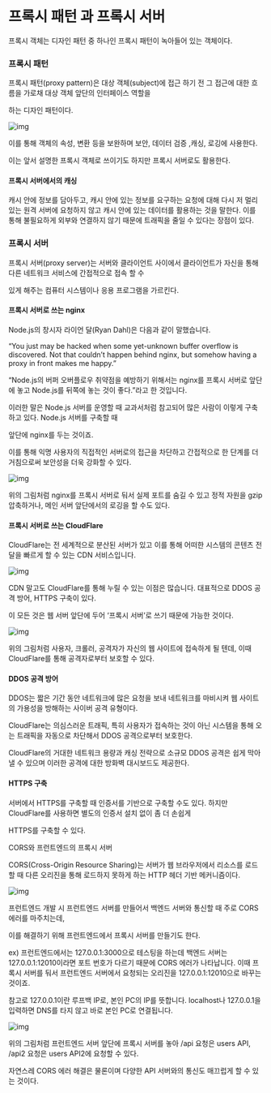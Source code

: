 # 프록시 패턴 과 프록시 서버



프록시 객체는 디자인 패턴 중 하나인 프록시 패턴이 녹아들어 있는 객체이다.



### 프록시 패턴

프록시 패턴(proxy pattern)은 대상 객체(subject)에 접근 하기 전 그 접근에 대한 흐름을 가로채 대상 객체 앞단의 인터페이스 역할을

하는 디자인 패턴이다.

![img](https://thebook.io/img/080326/044.jpg)



이를 통해 객체의 속성, 변환 등을 보완하며 보안, 데이터 검증 ,캐싱, 로깅에 사용한다.

이는 앞서 설명한 프록시 객체로 쓰이기도 하지만 프록시 서버로도 활용한다.

#### 프록시 서버에서의 캐싱

캐시 안에 정보를 담아두고, 캐시 안에 있는 정보를 요구하는 요청에 대해 다시 저 멀리 있는 원격 서버에 요청하지 않고 캐시 안에 있는 데이터를 활용하는 것을 말한다. 이를 통해 불필요하게 외부와 연결하지 않기 때문에 트래픽을 줄일 수 있다는 장점이 있다.



### 프록시 서버

프록시 서버(proxy server)는 서버와 클라이언트 사이에서 클라이언트가 자신을 통해 다른 네트워크 서비스에 간접적으로 접속 할 수

있게 해주는 컴퓨터 시스템이나 응용 프로그램을 가르킨다.



#### 프록시 서버로 쓰는 nginx

Node.js의 창시자 라이언 달(Ryan Dahl)은 다음과 같이 말했습니다.

“You just may be hacked when some yet-unknown buffer overflow is discovered. Not that couldn’t happen behind nginx, but somehow having a proxy in front makes me happy.”

“Node.js의 버퍼 오버플로우 취약점을 예방하기 위해서는 nginx를 프록시 서버로 앞단에 놓고 Node.js를 뒤쪽에 놓는 것이 좋다.”라고 한 것입니다.

이러한 말은 Node.js 서버를 운영할 때 교과서처럼 참고되어 많은 사람이 이렇게 구축하고 있다. Node.js 서버를 구축할 때 

앞단에 nginx를 두는 것이죠. 

이를 통해 익명 사용자의 직접적인 서버로의 접근을 차단하고 간접적으로 한 단계를 더 거침으로써 보안성을 더욱 강화할 수 있다.

![img](https://thebook.io/img/080326/045_2.jpg)



위의 그림처럼 nginx를 프록시 서버로 둬서 실제 포트를 숨길 수 있고 정적 자원을 gzip 압축하거나, 메인 서버 앞단에서의 로깅을 할 수도 있다.



#### 프록시 서버로 쓰는 CloudFlare

CloudFlare는 전 세계적으로 분산된 서버가 있고 이를 통해 어떠한 시스템의 콘텐츠 전달을 빠르게 할 수 있는 CDN 서비스입니다.

![img](https://thebook.io/img/080326/046.jpg)

CDN 말고도 CloudFlare를 통해 누릴 수 있는 이점은 많습니다. 대표적으로 DDOS 공격 방어, HTTPS 구축이 있다.

이 모든 것은 웹 서버 앞단에 두어 ‘프록시 서버’로 쓰기 때문에 가능한 것이다.

![img](https://thebook.io/img/080326/047.jpg)



위의 그림처럼 사용자, 크롤러, 공격자가 자신의 웹 사이트에 접속하게 될 텐데, 이때 CloudFlare를 통해 공격자로부터 보호할 수 있다.



#### DDOS 공격 방어

DDOS는 짧은 기간 동안 네트워크에 많은 요청을 보내 네트워크를 마비시켜 웹 사이트의 가용성을 방해하는 사이버 공격 유형이다.

CloudFlare는 의심스러운 트래픽, 특히 사용자가 접속하는 것이 아닌 시스템을 통해 오는 트래픽을 자동으로 차단해서 DDOS 공격으로부터 보호한다. 

CloudFlare의 거대한 네트워크 용량과 캐싱 전략으로 소규모 DDOS 공격은 쉽게 막아낼 수 있으며 이러한 공격에 대한 방화벽 대시보드도 제공한다.

 

#### HTTPS 구축

서버에서 HTTPS를 구축할 때 인증서를 기반으로 구축할 수도 있다. 하지만 CloudFlare를 사용하면 별도의 인증서 설치 없이 좀 더 손쉽게 

HTTPS를 구축할 수 있다.



CORS와 프런트엔드의 프록시 서버

CORS(Cross-Origin Resource Sharing)는 서버가 웹 브라우저에서 리소스를 로드할 때 다른 오리진을 통해 로드하지 못하게 하는 HTTP 헤더 기반 메커니즘이다.

![img](https://thebook.io/img/080326/048.jpg)

프런트엔드 개발 시 프런트엔드 서버를 만들어서 백엔드 서버와 통신할 때 주로 CORS 에러를 마주치는데, 

이를 해결하기 위해 프런트엔드에서 프록시 서버를 만들기도 한다.



ex) 프런트엔드에서는 127.0.0.1:3000으로 테스팅을 하는데 백엔드 서버는 127.0.0.1:12010이라면 포트 번호가 다르기 때문에 CORS 에러가 나타납니다. 이때 프록시 서버를 둬서 프런트엔드 서버에서 요청되는 오리진을 127.0.0.1:12010으로 바꾸는 것이죠.

참고로 127.0.0.1이란 루프백 IP로, 본인 PC의 IP를 뜻합니다. localhost나 127.0.0.1을 입력하면 DNS를 타지 않고 바로 본인 PC로 연결됩니다.

![img](https://thebook.io/img/080326/049.jpg)



위의 그림처럼 프런트엔드 서버 앞단에 프록시 서버를 놓아 /api 요청은 users API, /api2 요청은 users API2에 요청할 수 있다.

자연스레 CORS 에러 해결은 물론이며 다양한 API 서버와의 통신도 매끄럽게 할 수 있는 것이다.